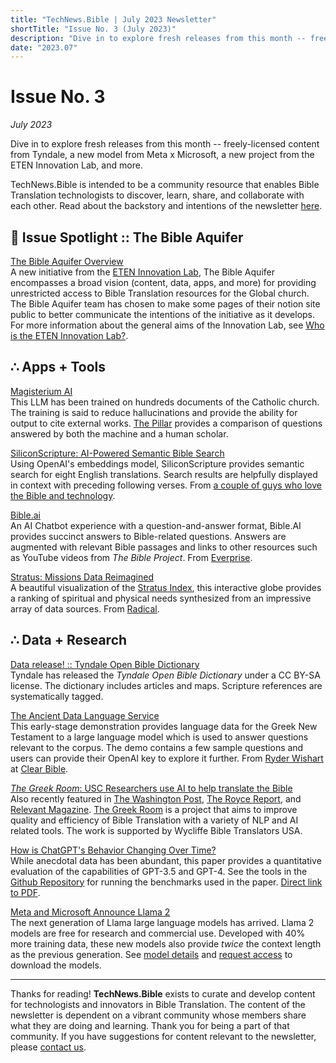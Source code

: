 ```yaml
---
title: "TechNews.Bible | July 2023 Newsletter"
shortTitle: "Issue No. 3 (July 2023)"
description: "Dive in to explore fresh releases from this month -- freely-licensed content from Tyndale, a new model from Meta x Microsoft, a new project from the ETEN Innovation Lab, and more."
date: "2023.07"
---
```


<h1 class="mb-0">Issue No. 3</h1>
<div class="mt-0"><em>July 2023</em></div>

Dive in to explore fresh releases from this month -- freely-licensed content from Tyndale, a new model from Meta x Microsoft, a new project from the ETEN Innovation Lab, and more.

TechNews.Bible is intended to be a community resource that enables Bible Translation technologists to discover, learn, share, and collaborate with each other. Read about the backstory and intentions of the newsletter [here](https://technews.bible/about).

## 🔦 Issue Spotlight :: The Bible Aquifer

[The Bible Aquifer Overview](https://etenlab.notion.site/The-Bible-Aquifer-An-Overview-4053f57212814609a39d9bfdd8a90d15)  
A new initiative from the [ETEN Innovation Lab](https://etenlab.notion.site/Welcome-to-the-ETEN-Innovation-Lab-Public-Dashboard-9108ab10278144518ce664a75b57a947), The Bible Aquifer encompasses a broad vision (content, data, apps, and more) for providing unrestricted access to Bible Translation resources for the Global church. The Bible Aquifer team has chosen to make some pages of their notion site public to better communicate the intentions of the initiative as it develops. For more information about the general aims of the Innovation Lab, see <a href="/pdf/Who-is-the-ETEN-Innovation-Lab.pdf" target="_blank">Who is the ETEN Innovation Lab?</a>.

## ∴ Apps + Tools

[Magisterium AI](https://www.magisterium.com)  
This LLM has been trained on hundreds documents of the Catholic church. The training is said to reduce hallucinations and provide the ability for output to cite external works. [The Pillar](https://www.pillarcatholic.com/p/theology-and-the-machine) provides a comparison of questions answered by both the machine and a human scholar.

[SiliconScripture: AI-Powered Semantic Bible Search](https://siliconscripture.org/)  
Using OpenAI's embeddings model, SiliconScripture provides semantic search for eight English translations. Search results are helpfully displayed in context with preceding following verses. From [a couple of guys who love the Bible and technology](https://siliconscripture.org/about).

[Bible.ai](https://bible.ai/)  
An AI Chatbot experience with a question-and-answer format, Bible.AI provides succinct answers to Bible-related questions. Answers are augmented with relevant Bible passages and links to other resources such as YouTube videos from _The Bible Project_. From [Everprise](https://everprise.org/).

[Stratus: Missions Data Reimagined](https://globe.stratus.earth/)  
A beautiful visualization of the [Stratus Index](), this interactive globe provides a ranking of spiritual and physical needs synthesized from an impressive array of data sources. From [Radical](https://radical.net/).

## ∴ Data + Research

[Data release! :: Tyndale Open Bible Dictionary](https://tyndaleopenresources.com/)  
Tyndale has released the _Tyndale Open Bible Dictionary_ under a CC BY-SA license. The dictionary includes articles and maps. Scripture references are systematically tagged.

[The Ancient Data Language Service](https://ancient-language-data-service.streamlit.app/)  
This early-stage demonstration provides language data for the Greek New Testament to a large language model which is used to answer questions relevant to the corpus. The demo contains a few sample questions and users can provide their OpenAI key to explore it further. From [Ryder Wishart](https://ryderwishart.com/) at [Clear Bible](https://clear.bible).

[_The Greek Room_: USC Researchers use AI to help translate the Bible](https://ministrywatch.com/usc-researchers-use-ai-to-help-translate-bible-into-very-rare-languages/)  
Also recently featured in [The Washington Post](https://www.washingtonpost.com/religion/2023/07/06/usc-researchers-use-ai-help-translate-bible-into-very-rare-languages/), [The Royce Report](https://julieroys.com/usc-researchers-use-ai-to-help-translate-bible-into-very-rare-languages/), and [Relevant Magazine](https://relevantmagazine.com/current/world/a-i-is-being-used-to-translate-the-bible-in-every-language-in-the-world/). [The Greek Room](https://greekroom.org/) is a project that aims to improve quality and efficiency of Bible Translation with a variety of NLP and AI related tools. The work is supported by Wycliffe Bible Translators USA.

[How is ChatGPT's Behavior Changing Over Time?](https://arxiv.org/abs/2307.09009)  
While anecdotal data has been abundant, this paper provides a quantitative evaluation of the capabilities of GPT-3.5 and GPT-4. See the tools in the [Github Repository](https://github.com/lchen001/LLMDrift) for running the benchmarks used in the paper. [Direct link to PDF](https://arxiv.org/pdf/2307.09009.pdf).

[Meta and Microsoft Announce Llama 2](https://about.fb.com/news/2023/07/llama-2/)  
The next generation of Llama large language models has arrived. Llama 2 models are free for research and commercial use. Developed with 40% more training data, these new models also provide _twice_ the context length as the previous generation. See [model details](https://ai.meta.com/llama/#inside-the-model) and [request access](https://ai.meta.com/resources/models-and-libraries/llama-downloads/) to download the models.

---

Thanks for reading! **TechNews.Bible** exists to curate and develop content for technologists and innovators in Bible Translation. The content of the newsletter is dependent on a vibrant community whose members share what they are doing and learning. Thank you for being a part of that community. If you have suggestions for content relevant to the newsletter, please [contact us](https://technews.bible/contact).

